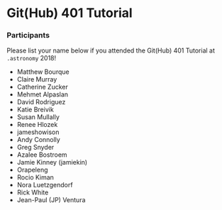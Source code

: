 # Git(Hub) 401 Tutorial

### Participants

Please list your name below if you attended the Git(Hub) 401 Tutorial at `.astronomy` 2018!

- Matthew Bourque
- Claire Murray
- Catherine Zucker
- Mehmet Alpaslan
- David Rodriguez
- Katie Breivik
- Susan Mullally
- Renee Hlozek
- jameshowison
- Andy Connolly
- Greg Snyder
- Azalee Bostroem
- Jamie Kinney (jamiekin)
- Orapeleng
- Rocio Kiman
- Nora Luetzgendorf
- Rick White
- Jean-Paul (JP) Ventura
